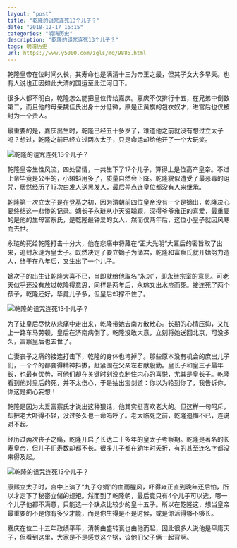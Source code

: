 ```yaml
---
layout: "post"
title: "乾隆的诅咒连死13个儿子？"
date: "2018-12-17 16:15"
categories: "明清历史"
description: "乾隆的诅咒连死13个儿子？"
tags: 明清历史
url: https://www.y5000.com/zgls/mq/9886.html
---
```






乾隆皇帝在位时间久长，其寿命也是满清十三为帝王之最，但其子女大多早夭。也有人说也正因如此大清的国运至此江河日下。

很多人都不明白，乾隆怎么能把皇位传给嘉庆。嘉庆不仅排行十五，在兄弟中倒数第二，而且他的母亲魏佳氏出身十分低微，原是正黄旗的包衣奴才，进宫后也仅被封为一个贵人。

最重要的是，嘉庆出生时，乾隆已经五十多岁了，难道他之前就没有想过立太子吗？想过，乾隆之前已经立过两次太子，只是命运却给他开了一个大玩笑。

![乾隆的诅咒连死13个儿子？](/uploads/allimg/170110/6-1F1101010111Z.JPG)

乾隆皇帝生性风流，四处留情，一共生下了17个儿子，算得上是位高产皇帝。不过上帝毕竟是公平的，小蝌蚪用多了，质量自然会下降。乾隆貌似遭受了最恶毒的诅咒，居然经历了13次白发人送黑发人，最后差点连皇位都没有人来继承。

乾隆第一次立太子是在登基之初，因为清朝前四位皇帝没有一个是嫡出，乾隆决心要终结这一悲惨的记录。嫡长子永琏从小天资聪颖，深得爷爷雍正的喜爱，最重要的是他的生母富察氏，是乾隆最钟爱的女人，然而仅两年后，这位小皇子就因风寒而去世。

永琏的死给乾隆打击十分大，他在悲痛中将藏在“正大光明”大匾后的密旨取了出来，追封永琏为皇太子。既然决定了要立嫡子为储君，乾隆和富察氏就开始努力造人，终于在八年后，又生出了一个儿子。

嫡次子的出生让乾隆大喜不已，当即就给他取名“永琮”，即永继宗室的意思。可老天似乎还没有放过乾隆得意思，同样是两年后，永琮又出水痘而死。接连死了两个孩子，乾隆还好，毕竟儿子多，但皇后却撑不住了。

![乾隆的诅咒连死13个儿子？](/uploads/allimg/170110/6-1F110101111E0.JPG)

为了让皇后尽快从悲痛中走出来，乾隆带她去南方散散心。长期的心情压抑，又加上一路车马劳顿，皇后在济南病倒了。乾隆没敢大意，立刻将她送回北京，可没多久，富察皇后也去世了。

亡妻丧子之痛的接连打击下，乾隆的身体也垮掉了。那些原本没有机会的庶出儿子们，一个个的都变得精神抖擞，赶紧围在父亲左右献殷勤。皇长子和皇三子最年长，也最有优势，可他们却在关键时刻没克制住内心的喜悦，尤其是皇长子。乾隆看到他对皇后的死，并不太伤心，于是抽出宝剑道：你以为轮到你了，我告诉你，你这是痴心妄想！

乾隆是因为太爱富察氏才说出这种狠话，他其实挺喜欢老大的。但这样一句呵斥，却把老大吓得不轻，没过多久也一命呜呼了。老大临死之前，乾隆追悔不已，连说对不起。

经历过两次丧子之痛，乾隆开启了长达二十多年的皇太子考察期。乾隆是著名的长寿皇帝，但儿子们寿数却都不长。很多儿子都在幼年时夭折，有的甚至连名字都没来得及起。

![乾隆的诅咒连死13个儿子？](/uploads/allimg/170110/6-1F11010120C55.JPG)

康熙立太子时，宫中上演了“九子夺嫡”的血雨腥风，吓得雍正直到晚年还后怕，所以才定下了秘密立储的规矩。然而到了乾隆朝，最后竟只有4个儿子可以选，哪一个儿子他都不满意，只能选一个缺点比较少的皇十五子。所以在乾隆这，想当皇帝最重要的不是你有多少才能，而是你生得是不是时候，或是你活得够不够长。

嘉庆在位二十五年政绩平平，清朝由盛转衰也由他而起，因此很多人说他是平庸天子，但看到这里，大家是不是感觉这个锅，该他们父子俩一起背啊。
